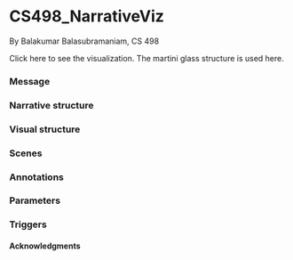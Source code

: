 # CS498_NarrativeViz

By Balakumar Balasubramaniam, CS 498

Click here to see the visualization. The martini glass structure is used here. 

### Message

### Narrative structure

### Visual structure

### Scenes

### Annotations

### Parameters

### Triggers

#### Acknowledgments
